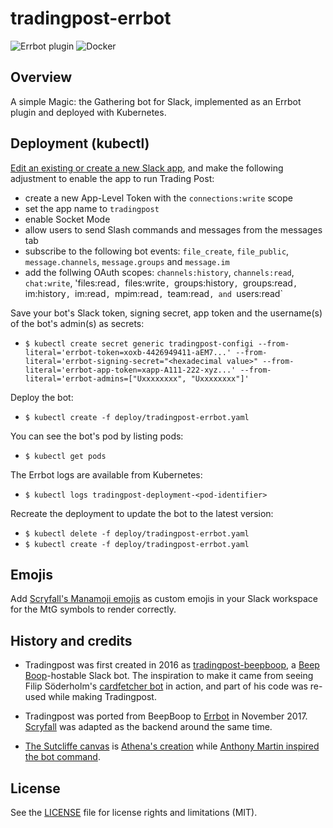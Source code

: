 tradingpost-errbot
=============

![Errbot plugin](https://github.com/torgeirl/tradingpost-errbot/actions/workflows/python-tests.yml/badge.svg)
![Docker](https://github.com/torgeirl/tradingpost-errbot/workflows/Docker/badge.svg)

## Overview
A simple Magic: the Gathering bot for Slack, implemented as an Errbot plugin and deployed with Kubernetes.

## Deployment (kubectl)
[Edit an existing or create a new Slack app](http://api.slack.com/apps), and make the following adjustment to enable the app to run Trading Post:
  - create a new App-Level Token with the `connections:write` scope
  - set the app name to `tradingpost`
  - enable Socket Mode
  - allow users to send Slash commands and messages from the messages tab
  - subscribe to the following bot events: `file_create`, `file_public`, `message.channels`, `message.groups` and `message.im`
  - add the follwing OAuth scopes: `channels:history`, `channels:read`, `chat:write`, 'files:read`, `files:write`, `groups:history`, `groups:read`, `im:history`, `im:read`, `mpim:read`, `team:read`, and `users:read` 

Save your bot's Slack token, signing secret, app token and the username(s) of the bot's admin(s) as secrets:
  - `$ kubectl create secret generic tradingpost-configi --from-literal='errbot-token=xoxb-4426949411-aEM7...' --from-literal='errbot-signing-secret="<hexadecimal value>" --from-literal='errbot-app-token=xapp-A111-222-xyz...' --from-literal='errbot-admins=["Uxxxxxxxx", "Uxxxxxxxx"]'`

Deploy the bot:
  - `$ kubectl create -f deploy/tradingpost-errbot.yaml`

You can see the bot's pod by listing pods:
  - `$ kubectl get pods`

The Errbot logs are available from Kubernetes:
  - `$ kubectl logs tradingpost-deployment-<pod-identifier>`

Recreate the deployment to update the bot to the latest version:
  - `$ kubectl delete -f deploy/tradingpost-errbot.yaml`
  - `$ kubectl create -f deploy/tradingpost-errbot.yaml`

## Emojis ##
Add [Scryfall's Manamoji emojis](https://github.com/scryfall/manamoji-slack/) as custom emojis in your Slack workspace for the MtG symbols to render correctly.

## History and credits
  - Tradingpost was first created in 2016 as [tradingpost-beepboop](https://github.com/torgeirl/tradingpost-beepboop), a [Beep Boop](https://github.com/BeepBoopHQ/starter-python-bot)-hostable Slack bot. The inspiration to make it came from seeing Filip Söderholm's [cardfetcher bot](https://github.com/fiso/cardfetcher) in action, and part of his code was re-used while making Tradingpost.

  - Tradingpost was ported from BeepBoop to [Errbot](https://github.com/errbotio/errbot) in November 2017. [Scryfall](https://scryfall.com/docs/api) was adapted as the backend around the same time.

  - [The Sutcliffe canvas](src/assets/sutcliffe-canvas.png) is [Athena's creation](https://twitter.com/_Elantris_/status/1103775781543530496) while [Anthony Martin inspired the bot command](https://twitter.com/Martony101/status/1103858795371851777).

## License
See the [LICENSE](LICENSE.md) file for license rights and limitations (MIT).
